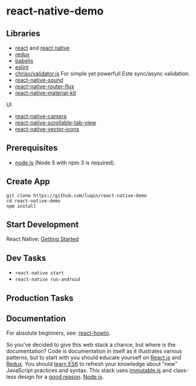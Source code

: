 # react-native-demo

## Libraries

- [react](http://facebook.github.io/react/) and [react native](https://facebook.github.io/react-native/) 
- [redux](http://rackt.github.io/redux/)
- [babeljs](https://babeljs.io/)
- [eslint](http://eslint.org/)
- [chriso/validator.js](https://github.com/chriso/validator.js) For simple yet powerfull Este sync/async validation.
- [react-native-sound](https://github.com/zmxv/react-native-sound)
- [react-native-router-flux](https://github.com/aksonov/react-native-router-flux)
- [react-native-material-kit](https://github.com/xinthink/react-native-material-kit)

UI

- [react-native-camera](https://github.com/lwansbrough/react-native-camera)
- [react-native-scrollable-tab-view](https://github.com/lwansbrough/react-native-camera)
- [react-native-vector-icons](https://github.com/oblador/react-native-vector-icons)


## Prerequisites

- [node.js](http://nodejs.org) (Node 5 with npm 3 is required).


## Create App

```shell
git clone https://github.com/luqin/react-native-demo
cd react-native-demo
npm install
```


## Start Development

React Native: [Getting Started](https://facebook.github.io/react-native/docs/getting-started.html)

## Dev Tasks

- `react-native start`
- `react-native run-android`

## Production Tasks

## Documentation

For absolute beginners, see: [react-howto](https://github.com/petehunt/react-howto).

So you've decided to give this web stack a chance, but where is the documentation? Code is documentation in itself as it illustrates various patterns, but to start with you should educate yourself on [React.js](http://facebook.github.io/react/) and [Redux](http://redux.js.org/). You should [learn ES6](https://babeljs.io/docs/learn-es6/) to refresh your knowledge about "new" JavaScript practices and syntax. This stack uses [immutable.js](http://facebook.github.io/immutable-js/) and class-less design for a [good reason](https://github.com/facebook/immutable-js/#the-case-for-immutability). [Node.js](http://nodejs.org/api/).

